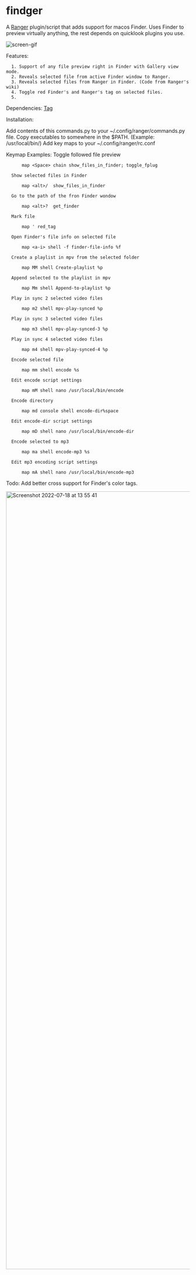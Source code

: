 # findger

A [Ranger](https://github.com/ranger/ranger) plugin/script that adds support for macos Finder. Uses Finder to preview virtually anything, the rest depends on quicklook plugins you use.

![screen-gif](./preview.gif)

Features:
```
  1. Support of any file preview right in Finder with Gallery view mode.
  2. Reveals selected file from active Finder window to Ranger.
  3. Reveals selected files from Ranger in Finder. (Code from Ranger's wiki)
  4. Toggle red Finder's and Ranger's tag on selected files.
  5. 
```
Dependencies:
[Tag](https://github.com/jdberry/tag)

Installation:

Add contents of this commands.py to your ~/.config/ranger/commands.py file.
Copy executables to somewhere in the $PATH. (Example: /usr/local/bin/)
Add key maps to your ~/.config/ranger/rc.conf

Keymap Examples:
      Toggle followed file preview
```
      map <Space> chain show_files_in_finder; toggle_fplug
```
      Show selected files in Finder
```
      map <alt>/  show_files_in_finder
```
      Go to the path of the fron Finder wondow
```
      map <alt>?  get_finder
```
      Mark file
```
      map ' red_tag
```
      Open Finder's file info on selected file
```
      map <a-i> shell -f finder-file-info %f
```
      Create a playlist in mpv from the selected folder
```
      map MM shell Create-playlist %p
```
      Append selected to the playlist in mpv
```
      map Mm shell Append-to-playlist %p
```
      Play in sync 2 selected video files
```
      map m2 shell mpv-play-synced %p
```
      Play in sync 3 selected video files
```
      map m3 shell mpv-play-synced-3 %p
```
      Play in sync 4 selected video files
```      
      map m4 shell mpv-play-synced-4 %p
```
      Encode selected file
```
      map mm shell encode %s
```
      Edit encode script settings
```
      map mM shell nano /usr/local/bin/encode
```
      Encode directory
```
      map md console shell encode-dir%space
```
      Edit encode-dir script settings
```
      map mD shell nano /usr/local/bin/encode-dir
```
      Encode selected to mp3
```
      map ma shell encode-mp3 %s
```
      Edit mp3 encoding script settings
```
      map mA shell nano /usr/local/bin/encode-mp3
```

Todo: Add better cross support for Finder's color tags.

<img width="2128" alt="Screenshot 2022-07-18 at 13 55 41" src="https://user-images.githubusercontent.com/77557804/179497347-9f0ba654-f6dc-4c17-834d-77e5b5d670fd.png">
